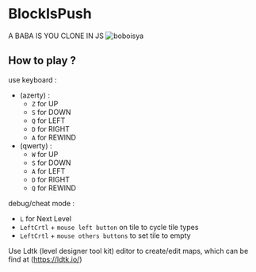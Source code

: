 # BlockIsPush
A BABA IS YOU CLONE IN JS
![boboisya](https://user-images.githubusercontent.com/6181716/151721739-da0e1f99-81a4-49e3-987c-f0d13dd71050.png)
## How to play ?
use keyboard :
- (azerty) :
  - <code>Z</code> for UP
  - <code>S</code> for DOWN
  - <code>Q</code> for LEFT
  - <code>D</code> for RIGHT
  - <code>A</code> for REWIND
- (qwerty) :
  - <code>W</code> for UP
  - <code>S</code> for DOWN
  - <code>A</code> for LEFT
  - <code>D</code> for RIGHT
  - <code>Q</code> for REWIND

debug/cheat mode :
- <code>L</code> for Next Level
- <code>LeftCrtl</code> + <code>mouse left button</code> on tile to cycle tile types
- <code>LeftCrtl</code> + <code>mouse others buttons</code> to set tile to empty

Use Ldtk (level designer tool kit) editor to create/edit maps, which can be find at (https://ldtk.io/) 

    
    
